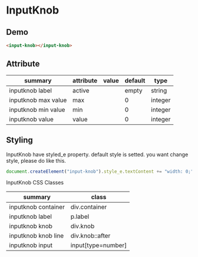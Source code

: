 # InputKnob

## Demo

```html
<input-knob></input-knob>
```

## Attribute

| summary             | attribute | value | default | type    |
| ------------------- | --------- | ----- | ------- | ------- |
| inputknob label     | active    |       | empty   | string  |
| inputknob max value | max       |       | 0       | integer |
| inputknob min value | min       |       | 0       | integer |
| inputknob value     | value     |       | 0       | integer |

## Styling

InputKnob have styled_e property.
default style is setted.
you want change style, please do like this.

```js
document.createElement("input-knob").style_e.textContent += "width: 0;"
```

InputKnob CSS Classes

| summary             | class              |
| ------------------- | ------------------ |
| inputknob container | div.container      |
| inputknob label     | p.label            |
| inputknob knob      | div.knob           |
| inputknob knob line | div.knob::after    |
| inputknob input     | input[type=number] |
